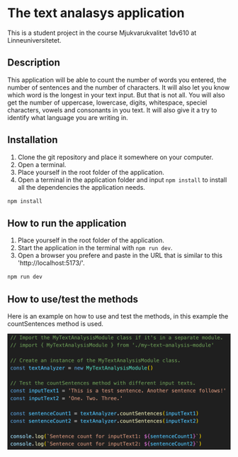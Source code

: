 # The text analasys application

This is a student project in the course Mjukvarukvalitet 1dv610 at Linneuniversitetet.

## Description
This application will be able to count the number of words you entered, the number of sentences and the number of characters. It will also let you know which word is the longest in your text input. But that is not all. You will also get the number of uppercase, lowercase, digits, whitespace, speciel characters, vowels and consonants in you text. It will also give it a try to identify what language you are writing in.

## Installation
1. Clone the git repository and place it somewhere on your computer.
2. Open a terminal.
3. Place yourself in the root folder of the application.
4. Open a terminal in the application folder and input ```npm install``` to install all the dependencies the application needs.

```bash
npm install
```

## How to run the application
1. Place yourself in the root folder of the application.
2. Start the application in the terminal with ```npm run dev```.
3. Open a browser you prefere and paste in the URL that is similar to this 'http://localhost:5173/'.

```bash
npm run dev
```

## How to use/test the methods

Here is an example on how to use and test the methods, in this example the countSentences method is used.

![test-method](./src/images/test-method.png)